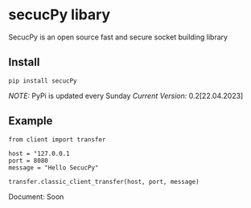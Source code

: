 # secucPy libary
SecucPy is an open source fast and secure socket building library

## Install

```
pip install secucPy

```

*NOTE:* PyPi is updated every Sunday
*Current Version:* 0.2[22.04.2023] 


## Example

```
from client import transfer

host = "127.0.0.1
port = 8080
message = "Hello SecucPy"

transfer.classic_client_transfer(host, port, message)
```

Document: Soon

